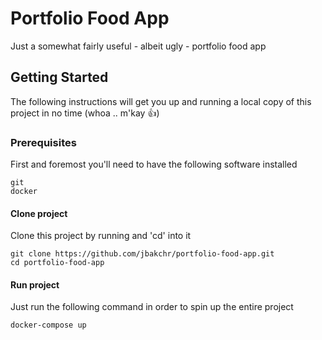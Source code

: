 # Portfolio Food App

Just a somewhat fairly useful - albeit ugly - portfolio food app

## Getting Started

The following instructions will get you up and running a local copy of this project in no time (whoa .. m'kay 👍)

### Prerequisites

First and foremost you'll need to have the following software installed

```
git
docker
```

#### Clone project

Clone this project by running and 'cd' into it

```
git clone https://github.com/jbakchr/portfolio-food-app.git
cd portfolio-food-app
```

#### Run project

Just run the following command in order to spin up the entire project

```
docker-compose up
```

